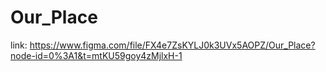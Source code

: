# Our_Place
link: https://www.figma.com/file/FX4e7ZsKYLJ0k3UVx5AOPZ/Our_Place?node-id=0%3A1&t=mtKU59goy4zMjlxH-1
